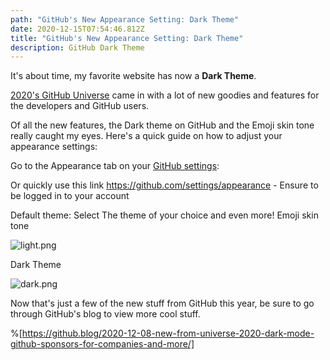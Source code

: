 ```yaml
---
path: "GitHub's New Appearance Setting: Dark Theme"
date: 2020-12-15T07:54:46.812Z
title: "GitHub's New Appearance Setting: Dark Theme"
description: GitHub Dark Theme
---
```

It's about time, my favorite website has now a **Dark Theme**.

 [2020's GitHub Universe](https://githubuniverse.com/)  came in with a lot of new goodies and features for the developers and GitHub users.

Of all the new features, the Dark theme on GitHub and the Emoji skin tone really caught my eyes. Here's a quick guide on how to adjust your appearance settings:

Go to the Appearance tab on your  [GitHub settings](https://github.com/settings):

Or quickly use this link  <https://github.com/settings/appearance> - Ensure to be logged in to your account 

Default theme:
Select The theme of your choice and even more! Emoji skin tone

![light.png](https://cdn.hashnode.com/res/hashnode/image/upload/v1607536790984/dMGzskbOC.png)

Dark Theme

![dark.png](https://cdn.hashnode.com/res/hashnode/image/upload/v1607536856252/WdvCcf6ah.png)

Now that's just a few of the new stuff from GitHub this year, be sure to go through GitHub's blog to view more cool stuff.

%\[https://github.blog/2020-12-08-new-from-universe-2020-dark-mode-github-sponsors-for-companies-and-more/]